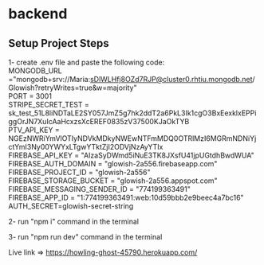 # backend

## Setup Project Steps

1- create .env file and paste the following code: <br />
    MONGODB_URL ="mongodb+srv://Maria:sDlWLHfj8OZd7RJP@cluster0.rhtiu.mongodb.net/Glowish?retryWrites=true&w=majority" <br />
    PORT = 3001 <br />
    STRIPE_SECRET_TEST = sk_test_51L8liNDTaLE2SY057JmZ5g7hk2ddT2a6PkL3Ik1cgO3BxEexklxEPPiggOrJN7XuIcAaHcxzsXcEREF0835zV37500KJaOkTYB <br />
    PTV_API_KEY = NGEzNWRiYmVlOTIyNDVkMDkyNWEwNTFmMDQ0OTRlMzI6MGRmNDNiYjctYmI3Ny00YWYxLTgwYTktZjI2ODVjNzAyYTIx <br />
    FIREBASE_API_KEY = "AIzaSyDWmd5iNuE3TK8JXsfU41jpUGtdhBwdWUA" <br />
    FIREBASE_AUTH_DOMAIN = "glowish-2a556.firebaseapp.com" <br />
    FIREBASE_PROJECT_ID = "glowish-2a556" <br />
    FIREBASE_STORAGE_BUCKET = "glowish-2a556.appspot.com" <br />
    FIREBASE_MESSAGING_SENDER_ID = "774199363491" <br />
    FIREBASE_APP_ID = "1:774199363491:web:10d59bbb2e9beec4a7bc16" <br />
    AUTH_SECRET=glowish-secret-string <br />

2- run "npm i" command in the terminal

3- run "npm run dev" command in the terminal

Live link => https://howling-ghost-45790.herokuapp.com/
